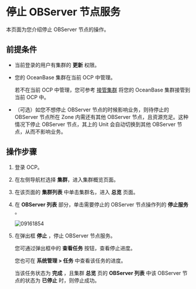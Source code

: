 # 停止 OBServer 节点服务

本页面为您介绍停止 OBServer 节点的操作。

## 前提条件

* 当前登录的用户有集群的 **更新** 权限。

* 您的 OceanBase 集群在当前 OCP 中管理。

  若不在当前 OCP 中管理，您可参考 [接管集群](../100.take-over-a-cluster.md) 将您的 OceanBase 集群接管到当前 OCP 中。
  
* （可选）如您不想停止 OBServer 节点的时候影响业务，则待停止的 OBServer 节点所在 Zone 内需还有其他 OBServer 节点，且资源充足。这种情况下停止 OBServer 节点，其上的 Unit 会自动切换到其他 OBServer 节点，从而不影响业务。
  
## 操作步骤

1. 登录 OCP。

2. 在左侧导航栏选择 **集群**，进入集群概览页面。

3. 在该页面的 **集群列表** 中单击集群名，进入 **总览** 页面。

4. 在 **OBServer 列表** 部分，单击需要停止的 OBServer 节点操作列的 **停止服务** 。

   ![09161854](https://obbusiness-private.oss-cn-shanghai.aliyuncs.com/doc/img/ocp/401/%E5%81%9C%E6%AD%A2%E6%9C%8D%E5%8A%A11.png)

5. 在弹出框 **停止** ，停止 OBServer 节点服务。

   您可通过弹出框中的 **查看任务** 按钮，查看停止进度。

   您也可在 **系统管理 \> 任务** 中查看该任务的进度。

   当该任务状态为 **完成** ，且集群 **总览** 页的 **OBServer 列表** 中该 OBServer 节点的状态为 **已停止** 时，则停止成功。

